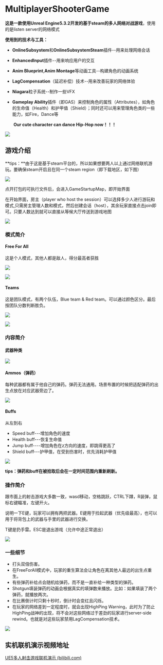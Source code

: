 

# MultiplayerShooterGame

**这是一款使用Unreal Engine5.3.2开发的基于steam的多人网络对战游戏**，使用的是listen server的网络模式

**使用到的技术与工具：**

- **OnlineSubsystem**和**OnlineSubsystemSteam**插件--用来处理网络会话
- **EnhancedInput**插件--用来响应用户的交互
- **Anim Blueprint**,**Anim Montage**等动画工具--构建角色的动画系统
- **LagCompensation**（延迟补偿）技术--用来改善玩家的网络体验
- **Niagara**粒子系统--制作一些VFX
- **Gameplay Ability**插件（即GAS）来控制角色的属性（Attributes），如角色的生命值（Health）和护甲值（Shield）；同时还可以用来管理角色类的一些能力，如Fire，Dance等

	​						**Our cute character can dance Hip-Hop now！！！**

![](.\images\dance.gif)



## 游戏介绍

**tips：**由于这是基于steam平台的，所以如果想要两人以上通过网络联机游玩。要确保steam开启且在同一个steam region（即下载地区，如下图）

![](./images/SteamRegion.png)

点开打包的可执行文件后，会进入GameStartupMap，即开始界面

在开始界面，房主（player who host the session）可以选择多少人进行游玩和模式,只需房主管理人数和模式，然后创建会话（host），其余玩家直接点击join即可。只要人数达到就可以直接从等候大厅传送到游戏地图

![](./images/GameStartupMap.png)

### 模式简介

#### Free For All

这是个人模式，其他人都是敌人，得分最高者获胜

![](./images/FreeForAll.png)

![](./images/WinInFFA.png)

#### Teams

这是团队模式，有两个队伍，Blue team & Red team。可以通过颜色区分。最后按团队分数判断胜负。

![](./images/Teams.png)

![](./images/WinInTeams.png)

### 内容简介

#### 武器种类

![](./images/Weapon.png)

#### Ammos（弹药）

每种武器都有属于他自己的弹药。弹药无法通用。场景布置的时候把适配弹药的出生点放在对应武器旁边了。

![](./images/Ammos.png)

#### Buffs

从左到右

- Speed buff---增加角色的速度
- Health buff---恢复生命值
- Jump buff----增加角色在z方向的速度，即跳得更高了
- Shield buff---护甲值，在受到伤害时，优先消耗护甲值

![](./images/buff.png)

**tips：弹药和buff在被拾取后会在一定时间范围内重新刷新。**

### 操作简介

跟市面上的射击游戏大多数一致，wasd移动，空格跳跃，CTRL下蹲，R装弹，鼠标右键瞄准，左键开火。

说明一下E键，玩家可以拥有两把武器。E键用于捡起武器（优先级最高），也可以用于将背包上的武器与手里的武器进行交换。

T键是扔手雷。ESC是退出游戏（允许中途正常退出）

![](./images/Controls.png)

### 一些细节

- 打头双倍伤害。
- 在FreeForAll模式中，玩家的重生算法会让角色在离其他人最远的出生点重生。
- 有些弹药补给点会随机给弹药，而不是一直补给一种类型的弹药。
- Shotgun填装弹药的动画会根据真实的填弹数来播放。比如：如果填装了两个弹药，就播放两次。
- 在比赛倒计时只剩十秒时，倒计时会变红且闪烁。
- 在玩家的网络差到一定程度时，就会出现HighPing Warning，此时为了防止HighPing战神的出现，将不会对这些网络过于差劲的玩家进行server-side rewind。也就是对这些玩家禁用LagCompensation技术。

![](./images/HighPingWarning.png)

## 实机联机演示视频地址

[UE5多人射击游戏联机演示 (bilibili.com)](https://www.bilibili.com/video/BV1NKYseQEcY/?spm_id_from=333.999.0.0&vd_source=6bb21558c14da4c060df417c22059c6c)